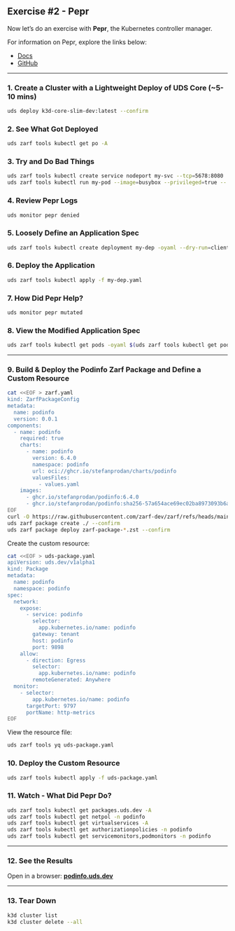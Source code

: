## Exercise #2 - Pepr

Now let’s do an exercise with **Pepr**, the Kubernetes controller manager.

For information on Pepr, explore the links below:
- [Docs](https://docs.pepr.dev/)
- [GitHub](https://github.com/defenseunicorns/pepr)

---

### 1. Create a Cluster with a Lightweight Deploy of UDS Core (~5-10 mins)

```sh
uds deploy k3d-core-slim-dev:latest --confirm
```

### 2. See What Got Deployed
```bash
uds zarf tools kubectl get po -A
```

### 3. Try and Do Bad Things
```bash
uds zarf tools kubectl create service nodeport my-svc --tcp=5678:8080
uds zarf tools kubectl run my-pod --image=busybox --privileged=true -- date
```

### 4. Review Pepr Logs
```bash
uds monitor pepr denied
```

### 5. Loosely Define an Application Spec
```bash
uds zarf tools kubectl create deployment my-dep -oyaml --dry-run=client --image=busybox -- date > my-dep.yaml && uds zarf tools yq my-dep.yaml
```

### 6. Deploy the Application
```bash
uds zarf tools kubectl apply -f my-dep.yaml
```

### 7. How Did Pepr Help?
```bash
uds monitor pepr mutated
```

### 8. View the Modified Application Spec
```bash
uds zarf tools kubectl get pods -oyaml $(uds zarf tools kubectl get pods -lapp=my-dep -o jsonpath="{.items[0].metadata.name}") | uds zarf tools yq 'del(.status)'
```

---

### 9. Build & Deploy the Podinfo Zarf Package and Define a Custom Resource
```bash
cat <<EOF > zarf.yaml
kind: ZarfPackageConfig
metadata:
  name: podinfo
  version: 0.0.1
components:
  - name: podinfo
    required: true
    charts:
      - name: podinfo
        version: 6.4.0
        namespace: podinfo
        url: oci://ghcr.io/stefanprodan/charts/podinfo
        valuesFiles:
          - values.yaml
    images:
      - ghcr.io/stefanprodan/podinfo:6.4.0
      - ghcr.io/stefanprodan/podinfo:sha256-57a654ace69ec02ba8973093b6a786faa15640575fbf0dbb603db55aca2ccec8.sig
EOF
curl -O https://raw.githubusercontent.com/zarf-dev/zarf/refs/heads/main/examples/helm-charts/values.yaml
uds zarf package create ./ --confirm
uds zarf package deploy zarf-package-*.zst --confirm
```

Create the custom resource:
```bash
cat <<EOF > uds-package.yaml
apiVersion: uds.dev/v1alpha1
kind: Package
metadata:
  name: podinfo
  namespace: podinfo
spec:
  network:
    expose:
      - service: podinfo
        selector:
          app.kubernetes.io/name: podinfo
        gateway: tenant
        host: podinfo
        port: 9898
    allow:
      - direction: Egress
        selector:
          app.kubernetes.io/name: podinfo
        remoteGenerated: Anywhere
  monitor:
    - selector:
        app.kubernetes.io/name: podinfo
      targetPort: 9797
      portName: http-metrics
EOF
```

View the resource file:
```bash
uds zarf tools yq uds-package.yaml
```

### 10. Deploy the Custom Resource
```sh
uds zarf tools kubectl apply -f uds-package.yaml
```

### 11. Watch - What Did Pepr Do?
```bash
uds zarf tools kubectl get packages.uds.dev -A
uds zarf tools kubectl get netpol -n podinfo
uds zarf tools kubectl get virtualservices -A
uds zarf tools kubectl get authorizationpolicies -n podinfo
uds zarf tools kubectl get servicemonitors,podmonitors -n podinfo
```

---

### 12. See the Results
Open in a browser:
**[podinfo.uds.dev](http://podinfo.uds.dev)**

---

### 13. Tear Down
```bash
k3d cluster list
k3d cluster delete --all
```
